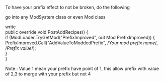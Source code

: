 To have your prefix effect to not be broken, do the following

go into any ModSystem class or even Mod class

write <br/>
public override void PostAddRecipes() {<br/>
	if (ModLoader.TryGetMod("PrefixImproved", out Mod PrefixImproved)) {<br/>
		PrefixImproved.Call("AddValueToModdedPrefix", /*Your mod prefix name*/, /*Prefix value*/);<br/>
	}<br/>
}

Note : Value 1 mean your prefix have point of 1, this allow prefix with value of 2,3 to merge with your prefix but not 4
